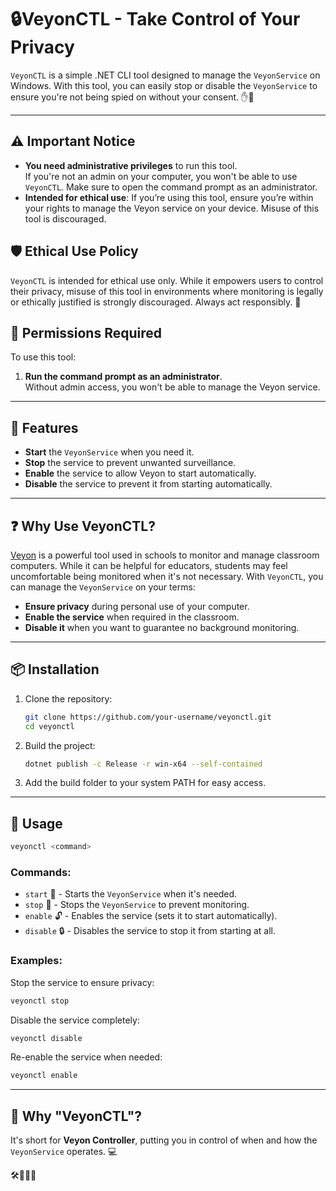 # 🔒VeyonCTL - Take Control of Your Privacy

`VeyonCTL` is a simple .NET CLI tool designed to manage the `VeyonService` on Windows. With this tool, you can easily stop or disable the `VeyonService` to ensure you're not being spied on without your consent. ✋👀

---

## ⚠️ Important Notice

- **You need administrative privileges** to run this tool.  
  If you're not an admin on your computer, you won't be able to use `VeyonCTL`. Make sure to open the command prompt as an administrator.
- **Intended for ethical use**: If you’re using this tool, ensure you’re within your rights to manage the Veyon service on your device. Misuse of this tool is discouraged.

## 🛡️ Ethical Use Policy
`VeyonCTL` is intended for ethical use only. While it empowers users to control their privacy, misuse of this tool in environments where monitoring is legally or ethically justified is strongly discouraged. Always act responsibly. 🙌

## 🔧 Permissions Required
To use this tool: 
1. **Run the command prompt as an administrator**.  
   Without admin access, you won't be able to manage the Veyon service.
---

## 🌟 Features
- **Start** the `VeyonService` when you need it.
- **Stop** the service to prevent unwanted surveillance.
- **Enable** the service to allow Veyon to start automatically.
- **Disable** the service to prevent it from starting automatically.

---

## ❓ Why Use VeyonCTL?

[Veyon](https://github.com/veyon/veyon) is a powerful tool used in schools to monitor and manage classroom computers. While it can be helpful for educators, students may feel uncomfortable being monitored when it's not necessary. With `VeyonCTL`, you can manage the `VeyonService` on your terms:

- **Ensure privacy** during personal use of your computer.
- **Enable the service** when required in the classroom.
- **Disable it** when you want to guarantee no background monitoring.

---

## 📦 Installation
1. Clone the repository:
   ```bash
   git clone https://github.com/your-username/veyonctl.git
   cd veyonctl
   ```

2. Build the project:
   ```bash
   dotnet publish -c Release -r win-x64 --self-contained
   ```

3. Add the build folder to your system PATH for easy access.

---

## 🏃 Usage
```bash
veyonctl <command>
```

### Commands:
- `start`   🚀 - Starts the `VeyonService` when it's needed.
- `stop`    🛑 - Stops the `VeyonService` to prevent monitoring.
- `enable`  🔓 - Enables the service (sets it to start automatically).
- `disable` 🔒 - Disables the service to stop it from starting at all.

### Examples:
Stop the service to ensure privacy:
```bash
veyonctl stop
```

Disable the service completely:
```bash
veyonctl disable
```

Re-enable the service when needed:
```bash
veyonctl enable
```

---

## 🔎 Why "VeyonCTL"?
It's short for **Veyon Controller**, putting you in control of when and how the `VeyonService` operates. 💻

🛠️🎩👨‍🦱
